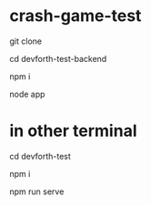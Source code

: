# crash-game-test

git clone

cd devforth-test-backend

npm i

node app

# in other terminal

cd devforth-test

npm i

npm run serve
